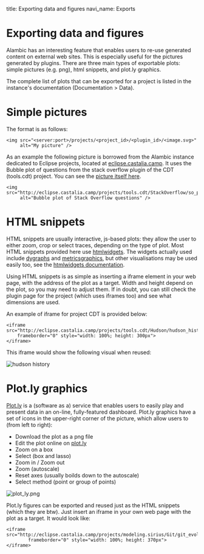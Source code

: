 title: Exporting data and figures
navi_name: Exports

# Exporting data and figures

Alambic has an interesting feature that enables users to re-use generated content on external web sites. This is especially useful for the pictures generated by plugins. There are three main types of exportable plots: simple pictures (e.g. png), html snippets, and plot.ly graphics.

The complete list of plots that can be exported for a project is listed in the instance's documentation (Documentation > Data).

# Simple pictures

The format is as follows:

    <img src="<server:port>/projects/<project_id>/<plugin_id>/<image.svg>"
         alt="My picture" />

As an example the following picture is borrowed from the Alambic instance dedicated to Eclipse projects, located at [eclipse.castalia.camp](http://eclipse.castalia.camp). It uses the Bubble plot of questions from the stack overflow plugin of the CDT (tools.cdt) project. You can see the [picture itself here](http://eclipse.castalia.camp/projects/tools.cdt/StackOverflow/so_plot.svg).

    <img src="http://eclipse.castalia.camp/projects/tools.cdt/StackOverflow/so_plot.svg"
         alt="Bubble plot of Stack Overflow questions" />


# HTML snippets

HTML snippets are usually interactive, js-based plots: they allow the user to either zoom, crop or select traces, depending on the type of plot. Most HTML snippets provided here use [htmlwidgets](http://www.htmlwidgets.org/). The widgets actually used include [dygraphs](http://rstudio.github.io/dygraphs) and [metricsgraphics](http://hrbrmstr.github.io/metricsgraphics/), but other visualisations may be used easily too, see the [htmlwidgets documentation](http://www.htmlwidgets.org/showcase_leaflet.html).

Using HTML snippets is as simple as inserting a iframe element in your web page, with the address of the plot as a target. Width and height depend on the plot, so you may need to adjust them. If in doubt, you can still check the plugin page for the project (which uses iframes too) and see what dimensions are used.

An example of iframe for project CDT is provided below:

    <iframe src="http://eclipse.castalia.camp/projects/tools.cdt/Hudson/hudson_hist.html"
        frameborder="0" style="width: 100%; height: 300px">
    </iframe>

This iframe would show the following visual when reused:

![hudson history](/images/export_hudson_hist.png)

# Plot.ly graphics

[Plot.ly](http://plot.ly) is a (software as a) service that enables users to easily play and present data in an on-line, fully-featured dashboard. Plot.ly graphics have a set of icons in the upper-right corner of the picture, which allow users to (from left to right):

* Download the plot as a png file
* Edit the plot online on [plot.ly](http://plot.ly)
* Zoom on a box
* Select (box and lasso)
* Zoom in / Zoom out
* Zoom (autoscale)
* Reset axes (usually boilds down to the autoscale)
* Select method (point or group of points)

![plot_ly.png](/images/export_plotly.png)

Plot.ly figures can be exported and reused just as the HTML snippets (which they are btw). Just insert an iframe in your own web page with the plot as a target. It would look like:

    <iframe src="http://eclipse.castalia.camp/projects/modeling.sirius/Git/git_evol_summary.html"
            frameborder="0" style="width: 100%; height: 370px">
    </iframe>
